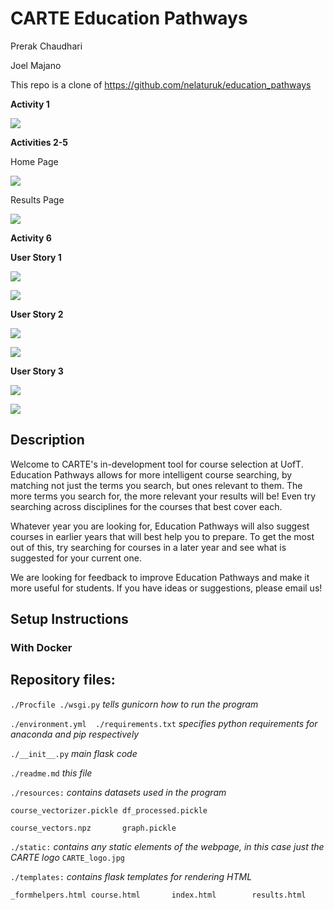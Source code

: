 # CARTE Education Pathways

Prerak Chaudhari

Joel Majano

This repo is a clone of https://github.com/nelaturuk/education_pathways

**Activity 1**

![](images/Activity1.png)

**Activities 2-5**

Home Page

![](images/HomePage.png)

Results Page

![](images/ResultsPage.png)

**Activity 6**

**User Story 1**

![](images/UserStory1.PNG)

![](images/PrototypeUserStory1.PNG)

**User Story 2**

![](images/UserStory2.PNG)

![](images/PrototypeUserStory2.PNG)

**User Story 3**

![](images/UserStory3.PNG)

![](images/PrototypeUserStory3.PNG)

## Description
Welcome to CARTE's in-development tool for course selection at UofT. Education Pathways allows for more intelligent course searching, by matching not just the terms you search, but ones relevant to them. The more terms you search for, the more relevant your results will be! Even try searching across disciplines for the courses that best cover each.

Whatever year you are looking for, Education Pathways will also suggest courses in earlier years that will best help you to prepare. To get the most out of this, try searching for courses in a later year and see what is suggested for your current one.

We are looking for feedback to improve Education Pathways and make it more useful for students. If you have ideas or suggestions, please email us!

## Setup Instructions

### With Docker



## Repository files:

`./Procfile ./wsgi.py` *tells gunicorn how to run the program*

`./environment.yml  ./requirements.txt` *specifies python requirements for anaconda and pip respectively*

`./__init__.py` *main flask code*

`./readme.md` *this file*

`./resources:` *contains datasets used in the program*

`course_vectorizer.pickle df_processed.pickle`

`course_vectors.npz       graph.pickle`

`./static:` *contains any static elements of the webpage, in this case just the CARTE logo*
`CARTE_logo.jpg`

`./templates:` *contains flask templates for rendering HTML*

`_formhelpers.html course.html       index.html        results.html`
